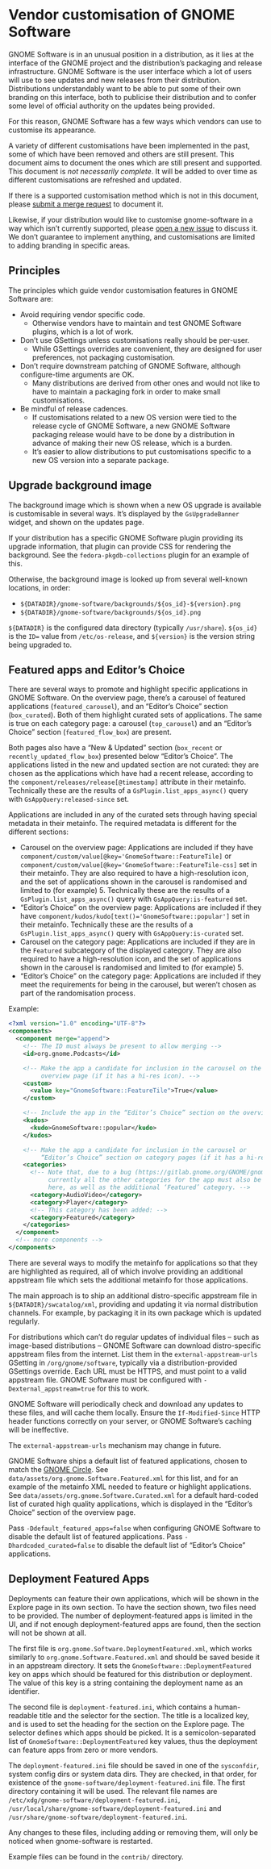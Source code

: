 Vendor customisation of GNOME Software
======================================

GNOME Software is in an unusual position in a distribution, as it lies at the
interface of the GNOME project and the distribution’s packaging and release
infrastructure. GNOME Software is the user interface which a lot of users will
use to see updates and new releases from their distribution. Distributions
understandably want to be able to put some of their own branding on this
interface, both to publicise their distribution and to confer some level of
official authority on the updates being provided.

For this reason, GNOME Software has a few ways which vendors can use to
customise its appearance.

A variety of different customisations have been implemented in the past, some of
which have been removed and others are still present. This document aims to
document the ones which are still present and supported. This document is *not
necessarily complete*. It will be added to over time as different customisations
are refreshed and updated.

If there is a supported customisation method which is not in this document,
please [submit a merge request](https://gitlab.gnome.org/GNOME/gnome-software/-/merge_requests/new)
to document it.

Likewise, if your distribution would like to customise gnome-software in a way
which isn’t currently supported, please
[open a new issue](https://gitlab.gnome.org/GNOME/gnome-software/-/issues/new?issue%5Bmilestone_id%5D=)
to discuss it. We don’t guarantee to implement anything, and customisations are
limited to adding branding in specific areas.

Principles
----------

The principles which guide vendor customisation features in GNOME Software are:
 * Avoid requiring vendor specific code.
   - Otherwise vendors have to maintain and test GNOME Software plugins, which
     is a lot of work.
 * Don’t use GSettings unless customisations really should be per-user.
   - While GSettings overrides are convenient, they are designed for user
     preferences, not packaging customisation.
 * Don’t require downstream patching of GNOME Software, although configure-time
   arguments are OK.
   - Many distributions are derived from other ones and would not like to have
     to maintain a packaging fork in order to make small customisations.
 * Be mindful of release cadences.
   - If customisations related to a new OS version were tied to the release
     cycle of GNOME Software, a new GNOME Software packaging release would have
     to be done by a distribution in advance of making their new OS release,
     which is a burden.
   - It’s easier to allow distributions to put customisations specific to a new
     OS version into a separate package.

Upgrade background image
------------------------

The background image which is shown when a new OS upgrade is available is
customisable in several ways. It’s displayed by the `GsUpgradeBanner` widget,
and shown on the updates page.

If your distribution has a specific GNOME Software plugin providing its upgrade
information, that plugin can provide CSS for rendering the background. See the
`fedora-pkgdb-collections` plugin for an example of this.

Otherwise, the background image is looked up from several well-known locations,
in order:
 * `${DATADIR}/gnome-software/backgrounds/${os_id}-${version}.png`
 * `${DATADIR}/gnome-software/backgrounds/${os_id}.png`

`${DATADIR}` is the configured data directory (typically `/usr/share`).
`${os_id}` is the `ID=` value from `/etc/os-release`, and `${version}` is the
version string being upgraded to.

Featured apps and Editor’s Choice
---------------------------------

There are several ways to promote and highlight specific applications in GNOME
Software. On the overview page, there’s a carousel of featured applications
(`featured_carousel`), and an “Editor’s Choice” section (`box_curated`). Both of
them highlight curated sets of applications. The same is true on each category
page: a carousel (`top_carousel`) and an “Editor’s Choice” section
(`featured_flow_box`) are present.

Both pages also have a “New & Updated” section (`box_recent` or
`recently_updated_flow_box`) presented below “Editor’s Choice”. The applications
listed in the new and updated section are not curated: they are chosen as the
applications which have had a recent release, according to the
`component/releases/release[@timestamp]` attribute in their metainfo.
Technically these are the results of a `GsPlugin.list_apps_async()` query with
`GsAppQuery:released-since` set.

Applications are included in any of the curated sets through having special
metadata in their metainfo. The required metadata is different for the different
sections:
 * Carousel on the overview page: Applications are included if they have
   `component/custom/value[@key='GnomeSoftware::FeatureTile]` or
   `component/custom/value[@key='GnomeSoftware::FeatureTile-css]` set in their
   metainfo. They are also required to have a high-resolution icon, and the set
   of applications shown in the carousel is randomised and limited to (for
   example) 5. Technically these are the results of a
   `GsPlugin.list_apps_async()` query with `GsAppQuery:is-featured` set.
 * “Editor’s Choice” on the overview page: Applications are included if they
   have `component/kudos/kudo[text()='GnomeSoftware::popular']` set in their
   metainfo. Technically these are the results of a `GsPlugin.list_apps_async()`
   query with `GsAppQuery:is-curated` set.
 * Carousel on the category page: Applications are included if they are in the
   `Featured` subcategory of the displayed category. They are also required to
   have a high-resolution icon, and the set of applications shown in the carousel
   is randomised and limited to (for example) 5.
 * “Editor’s Choice” on the category page: Applications are included if they
   meet the requirements for being in the carousel, but weren’t chosen as part
   of the randomisation process.

Example:
```xml
<?xml version="1.0" encoding="UTF-8"?>
<components>
  <component merge="append">
    <!-- The ID must always be present to allow merging -->
    <id>org.gnome.Podcasts</id>

    <!-- Make the app a candidate for inclusion in the carousel on the
         overview page (if it has a hi-res icon). -->
    <custom>
      <value key="GnomeSoftware::FeatureTile">True</value>
    </custom>

    <!-- Include the app in the “Editor’s Choice” section on the overview page. -->
    <kudos>
      <kudo>GnomeSoftware::popular</kudo>
    </kudos>

    <!-- Make the app a candidate for inclusion in the carousel or
         “Editor’s Choice” section on category pages (if it has a hi-res icon). -->
    <categories>
      <!-- Note that, due to a bug (https://gitlab.gnome.org/GNOME/gnome-software/-/issues/1649),
           currently all the other categories for the app must also be listed
           here, as well as the additional ‘Featured’ category. -->
      <category>AudioVideo</category>
      <category>Player</category>
      <!-- This category has been added: -->
      <category>Featured</category>
    </categories>
  </component>
  <!-- more components -->
</components>
```

There are several ways to modify the metainfo for applications so that they are
highlighted as required, all of which involve providing an additional appstream
file which sets the additional metainfo for those applications.

The main approach is to ship an additional distro-specific appstream file in
`${DATADIR}/swcatalog/xml`, providing and updating it via normal distribution
channels. For example, by packaging it in its own package which is updated
regularly.

For distributions which can’t do regular updates of individual files – such as
image-based distributions – GNOME Software can download distro-specific
appstream files from the internet. List them in the `external-appstream-urls`
GSetting in `/org/gnome/software`, typically via a distribution-provided
GSettings override. Each URL must be HTTPS, and must point to a valid appstream
file. GNOME Software must be configured with `-Dexternal_appstream=true` for
this to work.

GNOME Software will periodically check and download any updates to these
files, and will cache them locally. Ensure the `If-Modified-Since` HTTP header
functions correctly on your server, or GNOME Software’s caching will be
ineffective.

The `external-appstream-urls` mechanism may change in future.

GNOME Software ships a default list of featured applications, chosen to match
the [GNOME Circle](https://circle.gnome.org/). See
`data/assets/org.gnome.Software.Featured.xml` for this list, and for an example
of the metainfo XML needed to feature or highlight applications. See
`data/assets/org.gnome.Software.Curated.xml` for a default hard-coded list of
curated high quality applications, which is displayed in the “Editor’s Choice”
section of the overview page.

Pass `-Ddefault_featured_apps=false` when configuring GNOME Software to disable
the default list of featured applications. Pass `-Dhardcoded_curated=false` to
disable the default list of “Editor’s Choice” applications.

Deployment Featured Apps
------------------------

Deployments can feature their own applications, which will be shown in the Explore
page in its own section. To have the section shown, two files need to be provided.
The number of deployment-featured apps is limited in the UI, and if not enough
deployment-featured apps are found, then the section will not be shown at all.

The first file is `org.gnome.Software.DeploymentFeatured.xml`, which works similarly
to `org.gnome.Software.Featured.xml` and should be saved beside it in an appstream
directory. It sets the `GnomeSoftware::DeploymentFeatured` key on apps which should
be featured for this distribution or deployment. The value of this key is a string
containing the deployment name as an identifier.

The second file is `deployment-featured.ini`, which contains a human-readable title and
the selector for the section. The title is a localized key, and is used to set the heading
for the section on the Explore page. The selector defines which apps should be picked.
It is a semicolon-separated list of `GnomeSoftware::DeploymentFeatured` key values, thus
the deployment can feature apps from zero or more vendors.

The `deployment-featured.ini` file should be saved in one of the `sysconfdir`, system
config dirs or system data dirs. They are checked, in that order, for existence of
the `gnome-software/deployment-featured.ini` file. The first directory containing
it will be used. The relevant file names are `/etc/xdg/gnome-software/deployment-featured.ini`,
`/usr/local/share/gnome-software/deployment-featured.ini` and
`/usr/share/gnome-software/deployment-featured.ini`.

Any changes to these files, including adding or removing them, will only be noticed
when gnome-software is restarted.

Example files can be found in the `contrib/` directory.
